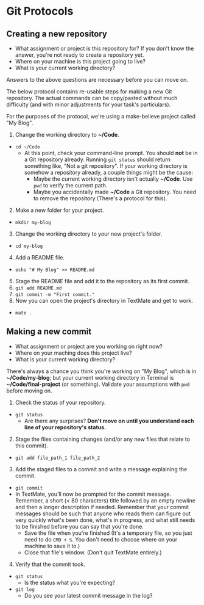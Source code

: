 # Git Protocols

## Creating a new repository

- What assignment or project is this repository for? If you don't know the answer, you're not ready to create a repository yet.
- Where on your machine is this project going to live?
- What is your current working directory?

Answers to the above questions are necessary before you can move on.

The below protocol contains re-usable steps for making a new Git repository. The actual commands can be copy/pasted without much difficulty (and with minor adjustments for your task's particulars).

For the purposes of the protocol, we're using a make-believe project called "My Blog".

1. Change the working directory to **~/Code**.
  - `cd ~/Code`
    - At this point, check your command-line prompt. You should **not** be in a Git repository already. Running `git status` should return something like, "Not a git repository". If your working directory is somehow a repository already, a couple things might be the cause:
      - Maybe the current working directory isn't actually **~/Code**. Use `pwd` to verify the current path.
      - Maybe you accidentally made **~/Code** a Git repository. You need to remove the repository (There's a protocol for this).
2. Make a new folder for your project.
  - `mkdir my-blog`
3. Change the working directory to your new project's folder.
  - `cd my-blog`
4. Add a README file.
  - `echo "# My Blog" >> README.md`
5. Stage the README file and add it to the repository as its first commit.
  1. `git add README.md`
  2. `git commit -m "First commit."`
6. Now you can open the project's directory in TextMate and get to work.
  - `mate .`
  
## Making a new commit

- What assignment or project are you working on right now?
- Where on your maching does this project live?
- What is your current working directory?

There's always a chance you think you're working on "My Blog", which is in **~/Code/my-blog**; but your current working directory in Terminal is **~/Code/final-project** (or something). Validate your assumptions with `pwd` before moving on.

1. Check the status of your repository.
  - `git status`
    - Are there any surprises? **Don't move on until you understand each line of your repository's status.**
2. Stage the files containing changes (and/or any new files that relate to this commit).
  - `git add file_path_1 file_path_2`
3. Add the staged files to a commit and write a message explaining the commit.
  - `git commit`
  - In TextMate, you'll now be prompted for the commit message. Remember, a short (< 80 characters) title followed by an empty newline and then a longer description if needed. Remember that your commit messages should be such that anyone who reads them can figure out very quickly what's been done, what's in progress, and what still needs to be finished before you can say that you're done.
    - Save the file when you're finished (It's a temporary file, so you just need to do `CMD + S`. You don't need to choose where on your machine to save it to.)
    - Close that file's window. (Don't quit TextMate entirely.)
4. Verify that the commit took.
  - `git status`
    - Is the status what you're expecting?
  - `git log`
    - Do you see your latest commit message in the log?
